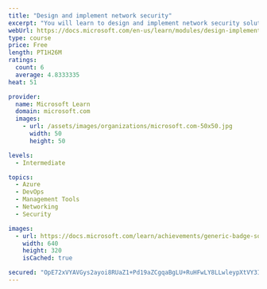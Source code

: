 ```yaml
---
title: "Design and implement network security"
excerpt: "You will learn to design and implement network security solutions such as Azure DDoS, Azure Firewall, Network Security Groups, and Web Application Firewall."
webUrl: https://docs.microsoft.com/en-us/learn/modules/design-implement-network-security-monitoring/
type: course
price: Free
length: PT1H26M
ratings:
  count: 6
  average: 4.8333335
heat: 51

provider:
  name: Microsoft Learn
  domain: microsoft.com
  images:
    - url: /assets/images/organizations/microsoft.com-50x50.jpg
      width: 50
      height: 50

levels:
  - Intermediate

topics:
  - Azure
  - DevOps
  - Management Tools
  - Networking
  - Security

images:
  - url: https://docs.microsoft.com/learn/achievements/generic-badge-social.png
    width: 640
    height: 320
    isCached: true

secured: "OpE72xVYAVGys2ayoi8RUaZ1+Pd19aZCgqaBgLU+RuHFwLY8LLwleypXtVY3IE1iUnEgUJtE0VexPUsNZgbB+CB+cp532TS0rLIVpCR3gZJ2MJZySABLwYozIu4Sh6SvKLKsYcQHdryldjd3TNK/Q79aQafJuigihic8aQdxDEQLmXRyZ6rVH3QWY9JBh62KcILqXekZTy0NCso/ocGO7ofDR3xyZMHftF6J2JlGRCeSP1btf8pW4jA+heXiccytwvAiM2Y75GF2cQc5GRS6MnZG7vmQ+a1rOljDwSJ+/huF5tf3PztVQZz00k/gpzUaTmeV0J5rX52fM8NR7XtXYSmZKov3ql2WOlwxEjjIRad9Q1yID9tLNIUKjDd+hNOFERisXwSabv5TZ6JPM9GKAjr/yEDchjPPC+fTFltBMAA=;hZGWhhcYfob+Mhn6qvlzVg=="
---
```


